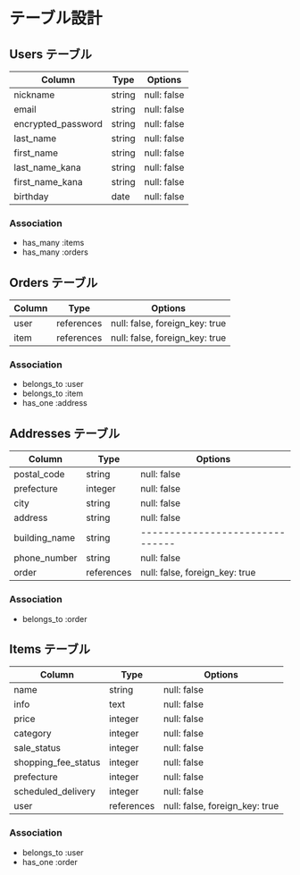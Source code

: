 # テーブル設計

## Users テーブル

| Column              | Type   | Options     |
| ----------------    | ------ | ----------- |
| nickname            | string | null: false |
| email               | string | null: false |
| encrypted_password  | string | null: false |
| last_name           | string | null: false |
| first_name          | string | null: false |
| last_name_kana      | string | null: false |
| first_name_kana     | string | null: false |
| birthday            | date   | null: false |

### Association

- has_many :items
- has_many :orders


## Orders テーブル

| Column               | Type           | Options                        |
| ------------------   | -------------- | --------------------------     |
| user                 | references     | null: false, foreign_key: true |
| item                 | references     | null: false, foreign_key: true |


### Association

- belongs_to :user
- belongs_to :item
- has_one :address

## Addresses テーブル

| Column         | Type           |  Options                       |
| -------------  | -------------- | ------------------------------ |
| postal_code    | string         | null: false                    | 
| prefecture     | integer        | null: false                    |
| city           | string         | null: false                    |
| address        | string         | null: false                    |
| building_name  | string         | -------------------------------|
| phone_number   | string         | null: false                    | 
| order          | references     | null: false, foreign_key: true |



### Association

- belongs_to :order

## Items テーブル

| Column               | Type          | Options                        |
| ------------------   | ------------- | ---------------------------    |
| name                 | string        | null: false                    |
| info                 | text          | null: false                    |
| price                | integer       | null: false                    |
| category             | integer       | null: false                    |
| sale_status          | integer       | null: false                    |
| shopping_fee_status  | integer       | null: false                    | 
| prefecture           | integer       | null: false                    |    
| scheduled_delivery   | integer       | null: false                    |
| user                 | references    | null: false, foreign_key: true |


### Association
- belongs_to :user
- has_one :order